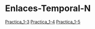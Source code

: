 # Enlaces-Temporal-N


[Practica_1-3](https://classroom.github.com/a/wSTdQdFf)
[Practica_1-4](https://classroom.github.com/a/fJDxnc2Y)
[Practica_1-5](https://classroom.github.com/a/AyxaZMHE)
